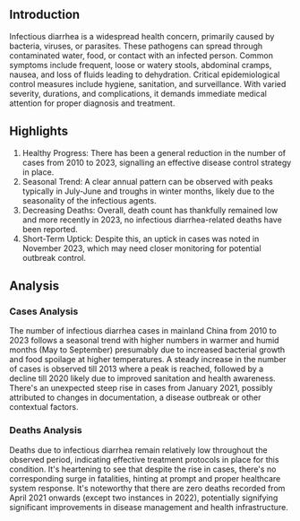## Introduction

Infectious diarrhea is a widespread health concern, primarily caused by bacteria, viruses, or parasites. These pathogens can spread through contaminated water, food, or contact with an infected person. Common symptoms include frequent, loose or watery stools, abdominal cramps, nausea, and loss of fluids leading to dehydration. Critical epidemiological control measures include hygiene, sanitation, and surveillance. With varied severity, durations, and complications, it demands immediate medical attention for proper diagnosis and treatment.

## Highlights

1. Healthy Progress: There has been a general reduction in the number of cases from 2010 to 2023, signalling an effective disease control strategy in place.<br/>
2. Seasonal Trend: A clear annual pattern can be observed with peaks typically in July-June and troughs in winter months, likely due to the seasonality of the infectious agents.<br/>
3. Decreasing Deaths: Overall, death count has thankfully remained low and more recently in 2023, no infectious diarrhea-related deaths have been reported.<br/>
4. Short-Term Uptick: Despite this, an uptick in cases was noted in November 2023, which may need closer monitoring for potential outbreak control.

## Analysis

### Cases Analysis
The number of infectious diarrhea cases in mainland China from 2010 to 2023 follows a seasonal trend with higher numbers in warmer and humid months (May to September) presumably due to increased bacterial growth and food spoilage at higher temperatures. A steady increase in the number of cases is observed till 2013 where a peak is reached, followed by a decline till 2020 likely due to improved sanitation and health awareness. There's an unexpected steep rise in cases from January 2021, possibly attributed to changes in documentation, a disease outbreak or other contextual factors.

### Deaths Analysis
Deaths due to infectious diarrhea remain relatively low throughout the observed period, indicating effective treatment protocols in place for this condition. It's heartening to see that despite the rise in cases, there's no corresponding surge in fatalities, hinting at prompt and proper healthcare system response. It's noteworthy that there are zero deaths recorded from April 2021 onwards (except two instances in 2022), potentially signifying significant improvements in disease management and health infrastructure.
